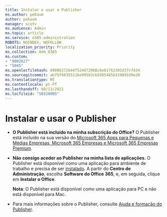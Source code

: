 ```yaml
---
title: Instalar e usar o Publisher
ms.author: pebaum
author: pebaum
manager: scotv
ms.audience: Admin
ms.topic: article
ms.service: o365-administration
ROBOTS: NOINDEX, NOFOLLOW
localization_priority: Priority
ms.collection: Adm_O365
ms.custom:
- "9002627"
- "5045"
ms.openlocfilehash: 69086372b44f524072968cbeb1762301d37cf434
ms.sourcegitcommit: ab75f66355116e995b3cb5505465b31989339e28
ms.translationtype: MT
ms.contentlocale: pt-PT
ms.lasthandoff: 08/13/2021
ms.locfileid: "58320005"
---
```

# <a name="install-and-use-publisher"></a>Instalar e usar o Publisher

- **O Publisher está incluído na minha subscrição do Office?** O Publisher está incluído na sua versão do [Microsoft 365 Apps para Pequenas e Médias Empresas, Microsoft 365 Empresas e Microsoft 365 Empresas Premium](https://products.office.com/compare-all-microsoft-office-products?activetab=tab:primaryr2).
- **Não consigo aceder ao Publisher na minha lista de aplicações.**  O Publisher está disponível como uma aplicação para ambiente de trabalho e precisa de ser [instalado](https://support.office.com/article/Install-Office-apps-from-Office-365-dcf2d841-dac7-455b-9a77-fc8f7ee92702). A partir do **Centro de Administração**, escolha **Software do Office 365**, e, em seguida, clique em **Instalar o Office**. 

    **Nota**: O Publisher está disponível como uma aplicação para PC e não está disponível para Mac.
- Para mais informações sobre o Publisher, consulte [Ajuda e formação do Publisher](https://support.office.com/publisher).
